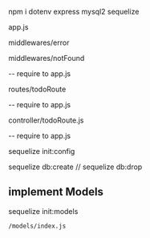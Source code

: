 

npm i dotenv express mysql2 sequelize

app.js

middlewares/error

middlewares/notFound

-- require to app.js

routes/todoRoute

-- require to app.js

controller/todoRoute.js

-- require to app.js

sequelize init:config

sequelize db:create    //  sequelize db:drop

## implement Models
sequelize init:models 
```
/models/index.js
```

